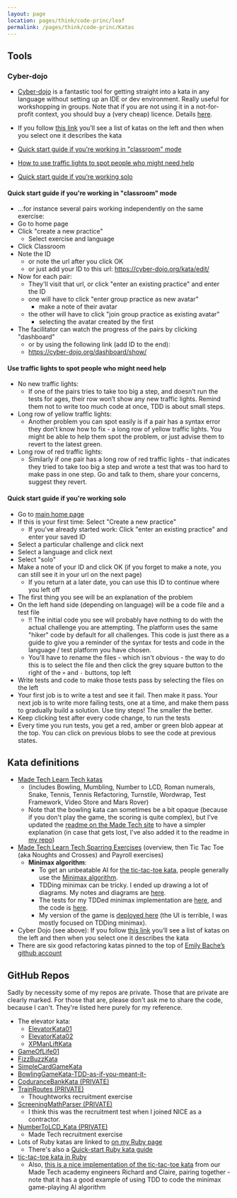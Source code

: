 ```yaml
---
layout: page
location: pages/think/code-princ/leaf
permalink: /pages/think/code-princ/Katas
---
```


## Tools

### Cyber-dojo

- [Cyber-dojo](https://cyber-dojo.org/) is a fantastic tool for getting straight into a kata in any language without setting up an IDE or dev environment. Really useful for workshopping in groups. Note that if you are not using it in a not-for-profit context, you should buy a (very cheap) licence. Details [here](https://blog.cyber-dojo.org/2015/08/cyber-dojo-foundation.html).
- If you follow [this link](https://cyber-dojo.org/creator/choose_problem) you’ll see a list of katas on the left and then when you select one it describes the kata

- [Quick start guide if you're working in "classroom" mode](#quick-start-guide-if-youre-working-in-classroom-mode)
- [How to use traffic lights to spot people who might need help](#use-traffic-lights-to-spot-people-who-might-need-help)
- [Quick start guide if you're working solo](#quick-start-guide-if-youre-working-solo)

#### Quick start guide if you're working in "classroom" mode 

- ...for instance several pairs working independently on the same exercise:
- Go to home page
- Click "create a new practice"
    - Select exercise and language 
- Click Classroom
- Note the ID 
    - or note the url after you click OK 
    - or just add your ID to this url: https://cyber-dojo.org/kata/edit/
- Now for each pair: 
    - They'll visit that url, or click "enter an existing practice" and enter the ID
    - one will have to click "enter group practice as new avatar"
        - make a note of their avatar
    - the other will have to click "join group practice as existing avatar" 
        - selecting the avatar created by the first
- The facilitator can watch the progress of the pairs by clicking "dashboard"
    - or by using the following link (add ID to the end):
    - https://cyber-dojo.org/dashboard/show/

#### Use traffic lights to spot people who might need help

- No new traffic lights:
    - If one of the pairs tries to take too big a step, and doesn’t run the tests for ages, their row won’t show any new traffic lights. Remind them not to write too much code at once, TDD is about small steps.
- Long row of yellow traffic lights:
    - Another problem you can spot easily is if a pair has a syntax error they don’t know how to fix - a long row of yellow traffic lights. You might be able to help them spot the problem, or just advise them to revert to the latest green. 
- Long row of red traffic lights:
    - Similarly if one pair has a long row of red traffic lights - that indicates they tried to take too big a step and wrote a test that was too hard to make pass in one step. Go and talk to them, share your concerns, suggest they revert.


#### Quick start guide if you're working solo

- Go to [main home page](https://cyber-dojo.org/creator/home) 
- If this is your first time: Select "Create a new practice"
    - If you've already started work: Click "enter an existing practice" and enter your saved ID
- Select a particular challenge and click next
- Select a language and click next
- Select "solo"
- Make a note of your ID and click OK (if you forget to make a note, you can still see it in your url on the next page)
    - If you return at a later date, you can use this ID to continue where you left off
- The first thing you see will be an explanation of the problem
- On the left hand side (depending on language) will be a code file and a test file
    - !! The initial code you see will probably have nothing to do with the actual challenge you are attempting. The platform uses the same "hiker" code by default for all challenges. This code is just there as a guide to give you a reminder of the syntax for tests and code in the language / test platform you have chosen.
    - You'll have to rename the files - which isn't obvious - the way to do this is to select the file and then click the grey square button to the right of the `+` and `-` buttons, top left
- Write tests and code to make those tests pass by selecting the files on the left
- Your first job is to write a test and see it fail. Then make it pass. Your next job is to write more failing tests, one at a time, and make them pass to gradually build a solution. Use tiny steps! The smaller the better.
- Keep clicking test after every code change, to run the tests
- Every time you run tests, you get a red, amber or green blob appear at the top. You can click on previous blobs to see the code at previous states.

## Kata definitions

- [Made Tech Learn Tech katas](https://learn.madetech.com/katas/)
    - (includes Bowling, Mumbling, Number to LCD, Roman numerals, Snake, Tennis, Tennis Refactoring, Turnstile, Wordwrap, Test Framework, Video Store and Mars Rover)
    - Note that the bowling kata can sometimes be a bit opaque (because if you don't play the game, the scoring is quite complex), but I've updated the [readme on the Made Tech site](https://learn.madetech.com/katas/bowling/) to have a simpler explanation (in case that gets lost, I've also added it to the readme in [my repo](https://github.com/claresudbery/bowling-kata-ruby))
- [Made Tech Learn Tech Sparring Exercises](https://learn.madetech.com/sparring/) (overview, then Tic Tac Toe (aka Noughts and Crosses) and Payroll exercises)
    - **Minimax algorithm**:
        - To get an unbeatable AI for [the tic-tac-toe kata](https://learn.madetech.com/sparring/tic-tac-toe/), people generally use the [Minimax algorithm](https://towardsdatascience.com/tic-tac-toe-creating-unbeatable-ai-with-minimax-algorithm-8af9e52c1e7d).
        - TDDing minimax can be tricky. I ended up drawing a lot of diagrams. My notes and diagrams are [here](https://github.com/claresudbery/tic-tac-toe-kata/blob/master/notes.md).
        - The tests for my TDDed minimax implementation are [here](https://github.com/claresudbery/tic-tac-toe-kata/blob/2bb3a41110a2f52996fdfe159088b99f9aea5c99/spec/intelligence_spec.rb), and the code is [here](https://github.com/claresudbery/tic-tac-toe-kata/blob/2bb3a41110a2f52996fdfe159088b99f9aea5c99/lib/intelligence.rb).
        - My version of the game is [deployed here](https://tic-tac-toe-kata.herokuapp.com/tictactoe) (the UI is terrible, I was mostly focused on TDDing minimax).
- Cyber Dojo (see above): If you follow [this link](https://cyber-dojo.org/creator/choose_problem) you’ll see a list of katas on the left and then when you select one it describes the kata
- There are six good refactoring katas pinned to the top of [Emily Bache’s github account](https://github.com/emilybache)

## GitHub Repos

Sadly by necessity some of my repos are private. Those that are private are clearly marked. For those that are, please don't ask me to share the code, because I can't. They're listed here purely for my reference.

- The elevator kata:
    - [ElevatorKata01](https://github.com/claresudbery/ElevatorKata01)	
    - [ElevatorKata02](https://github.com/claresudbery/ElevatorKata02)	
    - [XPManLiftKata](https://github.com/claresudbery/XPManLiftKata)
- [GameOfLife01](https://github.com/claresudbery/GameOfLife01)
- [FizzBuzzKata](https://github.com/claresudbery/FizzBuzzKata)
- [SimpleCardGameKata](https://github.com/claresudbery/SimpleCardGameKata)
- [BowlingGameKata-TDD-as-if-you-meant-it-](https://github.com/claresudbery/BowlingGameKata-TDD-as-if-you-meant-it-)
- [CoduranceBankKata (PRIVATE)](https://github.com/claresudbery/CoduranceBankKata)
- [TrainRoutes (PRIVATE)](https://github.com/claresudbery/TrainRoutes)	
    - Thoughtworks recruitment exercise
- [ScreeningMathParser (PRIVATE)](https://github.com/claresudbery/ScreeningMathParser)
    - I think this was the recruitment test when I joined NICE as a contractor.
- [NumberToLCD_Kata (PRIVATE)](https://github.com/claresudbery/NumberToLCD_Kata)
    - Made Tech recruitment exercise
- Lots of Ruby katas are linked to [on my Ruby page](http://127.0.0.1:4000/pages/coding/lang/oo/Ruby#github-repos)
    - There's also a [Quick-start Ruby kata guide](/pages/coding/lang/oo/ruby/Ruby#quick-start-ruby-kata-guide)
- [tic-tac-toe kata in Ruby](https://github.com/claresudbery/tic-tac-toe-kata)
    - Also, [this is a nice implementation of the tic-tac-toe kata](https://github.com/Richard-Pentecost/tic_tac_toe) from our Made Tech academy engineers Richard and Claire, pairing together - note that it has a good example of using TDD to code the minimax game-playing AI algorithm